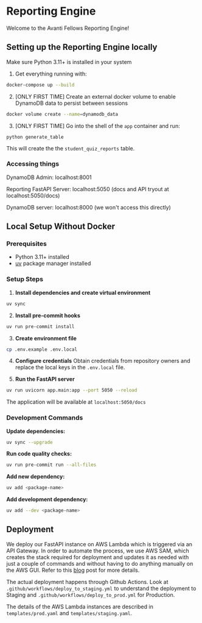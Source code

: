 # Reporting Engine

Welcome to the Avanti Fellows Reporting Engine!

## Setting up the Reporting Engine locally

Make sure Python 3.11+ is installed in your system

1. Get everything running with:

```bash
docker-compose up --build
```

2. [ONLY FIRST TIME] Create an external docker volume to enable DynamoDB data to persist between sessions

```bash
docker volume create --name=dynamodb_data
```

3. [ONLY FIRST TIME] Go into the shell of the `app` container and run:

```
python generate_table
```

This will create the the `student_quiz_reports` table.

### Accessing things

DynamoDB Admin: localhost:8001

Reporting FastAPI Server: localhost:5050 (docs and API tryout at localhost:5050/docs)

DynamoDB server: localhost:8000 (we won't access this directly)


## Local Setup Without Docker

### Prerequisites
- Python 3.11+ installed
- [uv](https://docs.astral.sh/uv/) package manager installed

### Setup Steps

1. **Install dependencies and create virtual environment**
```bash
uv sync
```

2. **Install pre-commit hooks**
```bash
uv run pre-commit install
```

3. **Create environment file**
```bash
cp .env.example .env.local
```

4. **Configure credentials**
Obtain credentials from repository owners and replace the local keys in the `.env.local` file.

5. **Run the FastAPI server**
```bash
uv run uvicorn app.main:app --port 5050 --reload
```

The application will be available at `localhost:5050/docs`

### Development Commands

**Update dependencies:**
```bash
uv sync --upgrade
```

**Run code quality checks:**
```bash
uv run pre-commit run --all-files
```

**Add new dependency:**
```bash
uv add <package-name>
```

**Add development dependency:**
```bash
uv add --dev <package-name>
```
## Deployment
We deploy our FastAPI instance on AWS Lambda which is triggered via an API Gateway. In order to automate the process, we use AWS SAM, which creates the stack required for deployment and updates it as needed with just a couple of commands and without having to do anything manually on the AWS GUI. Refer to this [blog](https://www.eliasbrange.dev/posts/deploy-fastapi-on-aws-part-1-lambda-api-gateway/) post for more details.

The actual deployment happens through Github Actions. Look at `.github/workflows/deploy_to_staging.yml` to understand the deployment to Staging and `.github/workflows/deploy_to_prod.yml` for Production.

The details of the AWS Lambda instances are described in `templates/prod.yaml` and `templates/staging.yaml`.
